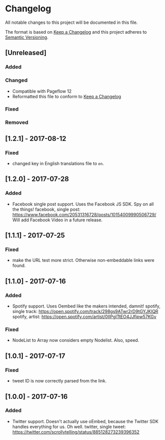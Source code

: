 # Changelog
All notable changes to this project will be documented in this file.

The format is based on [Keep a Changelog](http://keepachangelog.com/en/1.0.0/)
and this project adheres to [Semantic Versioning](http://semver.org/spec/v2.0.0.html).

## [Unreleased]
### Added

### Changed
- Compatible with Pageflow 12
- Reformatted this file to conform to [Keep a Changelog](http://keepachangelog.com/en/1.0.0/)

### Fixed

### Removed

## [1.2.1] - 2017-08-12
### Fixed
- changed key in English translations file to `en`.

## [1.2.0] - 2017-07-28
### Added
- Facebook single post support. Uses the Facebook JS SDK. Spy on all the things!
  facebook, single post: https://www.facebook.com/20531316728/posts/10154009990506729/
  Will add Facebook Video in a future release.

## [1.1.1] - 2017-07-25
### Fixed
- make the URL test more strict. Otherwise non-embeddable links were found.

## [1.1.0] - 2017-07-16
### Added
- Spotify support. Uses Oembed like the makers intended, damnit!
spotify, single track: https://open.spotify.com/track/298gs9ATwr2rD9tGYJKlQR
spotify, artist: https://open.spotify.com/artist/0IIPgITtEO4JJfipw57KGv

### Fixed
- NodeList to Array now considers empty Nodelist. Also, speed.

## [1.0.1] - 2017-07-17
### Fixed
- tweet ID is now correctly parsed from the link.

## [1.0.0] - 2017-07-16
### Added
- Twitter support. Doesn't actually use oEmbed, because the Twitter SDK handles everything for us. Oh well.
  twitter, single tweet: https://twitter.com/scrollytelling/status/885128273239396352
